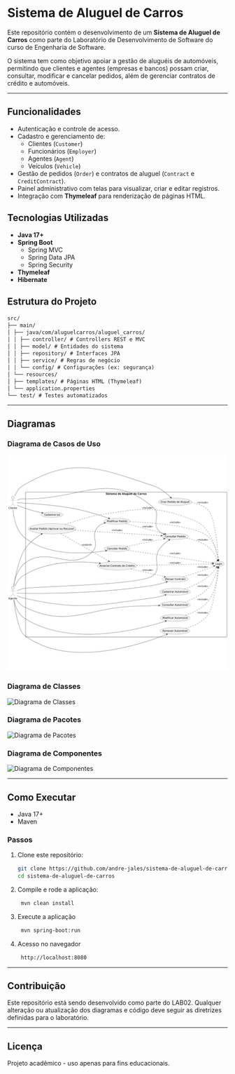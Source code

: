 # Sistema de Aluguel de Carros

Este repositório contém o desenvolvimento de um **Sistema de Aluguel de Carros** como parte do Laboratório de Desenvolvimento de Software do curso de Engenharia de Software.

O sistema tem como objetivo apoiar a gestão de aluguéis de automóveis, permitindo que clientes e agentes (empresas e bancos) possam criar, consultar, modificar e cancelar pedidos, além de gerenciar contratos de crédito e automóveis.

---

## Funcionalidades

- Autenticação e controle de acesso.
- Cadastro e gerenciamento de:
  - Clientes (`Customer`)
  - Funcionários (`Employer`)
  - Agentes (`Agent`)
  - Veículos (`Vehicle`)
- Gestão de pedidos (`Order`) e contratos de aluguel (`Contract` e `CreditContract`).
- Painel administrativo com telas para visualizar, criar e editar registros.
- Integração com **Thymeleaf** para renderização de páginas HTML.

## Tecnologias Utilizadas

- **Java 17+**
- **Spring Boot**
  - Spring MVC
  - Spring Data JPA
  - Spring Security
- **Thymeleaf**
- **Hibernate**

## Estrutura do Projeto
```
src/
├── main/
│ ├── java/com/aluguelcarros/aluguel_carros/
│ │ ├── controller/ # Controllers REST e MVC
│ │ ├── model/ # Entidades do sistema
│ │ ├── repository/ # Interfaces JPA
│ │ ├── service/ # Regras de negócio
│ │ └── config/ # Configurações (ex: segurança)
│ └── resources/
│ ├── templates/ # Páginas HTML (Thymeleaf)
│ └── application.properties
└── test/ # Testes automatizados
```
---

## Diagramas

### Diagrama de Casos de Uso
![Diagrama de Casos de Uso](images/diagrama-casos-de-uso.png)

### Diagrama de Classes
![Diagrama de Classes](https://github.com/user-attachments/assets/c4f80e8c-3e42-4efe-bf4d-39b6499a2549)

### Diagrama de Pacotes
![Diagrama de Pacotes](https://github.com/user-attachments/assets/598530d2-a271-4230-bdb2-3dd65ee85783)

### Diagrama de Componentes
![Diagrama de Componentes](https://github.com/user-attachments/assets/43e2c7dd-619c-4214-9f27-48bdec77ceef)

---

## Como Executar

- Java 17+
- Maven

### Passos
1. Clone este repositório:
   ```bash
   git clone https://github.com/andre-jales/sistema-de-aluguel-de-carros
   cd sistema-de-aluguel-de-carros
   ```

2. Compile e rode a aplicação:
   ```bash
    mvn clean install
   ```

3. Execute a aplicação
   ```bash
    mvn spring-boot:run
   ```

4. Acesso no navegador
   ```bash
    http://localhost:8080
   ```

---

## Contribuição

Este repositório está sendo desenvolvido como parte do LAB02. Qualquer alteração ou atualização dos diagramas e código deve seguir as diretrizes definidas para o laboratório.

---

## Licença

Projeto acadêmico - uso apenas para fins educacionais.
